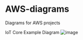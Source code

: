 # AWS-diagrams
Diagrams for AWS projects

IoT Core Example Diagram
![image](https://user-images.githubusercontent.com/70897432/134228921-ed3c60b3-8037-4950-80d5-c6b18c7dbbe9.png)
